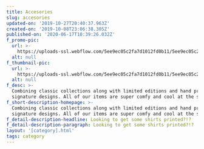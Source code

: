 ```yaml
---
title: Accesories
slug: accesories
updated-on: '2019-10-27T20:40:37.963Z'
created-on: '2019-10-08T23:06:38.305Z'
published-on: '2020-06-17T10:39:26.032Z'
f_promo-pic:
  url: >-
    https://uploads-ssl.webflow.com/5ee9ec05c2fa7d1012fd0b11/5ee9ec05c2fa7d6f4afd0df1_20190706_SFP_Lifestyle_Accessories_JohnKira_FullRes-125.jpg
  alt: null
f_thumbnail-pic:
  url: >-
    https://uploads-ssl.webflow.com/5ee9ec05c2fa7d1012fd0b11/5ee9ec05c2fa7d4638fd0dec_20190706_SFP_Lifestyle_Accessories_JohnKira_FullRes-125.jpg
  alt: null
f_desc: >-
  Combining classic collections along with limited editions and hand printed
  signature designs. All of our items are super comfy and cool at the same time.
f_short-description-homepage: >-
  Combining classic collections along with limited editions and hand printed
  signature designs. All of our items are super comfy and cool at the same time.
f_detail-description-headline: Looking to get some shirts printed?!?
f_detail-description-paragraph: Looking to get some shirts printed?!?
layout: '[category].html'
tags: category
---
```



